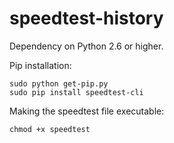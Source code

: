 speedtest-history
=================

Dependency on Python 2.6 or higher.

Pip installation:

```
sudo python get-pip.py
sudo pip install speedtest-cli
```

Making the speedtest file executable:
```
chmod +x speedtest
```